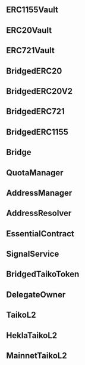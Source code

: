 ## ERC1155Vault

## ERC20Vault

## ERC721Vault

## BridgedERC20

## BridgedERC20V2

## BridgedERC721

## BridgedERC1155

## Bridge

## QuotaManager

## AddressManager

## AddressResolver

## EssentialContract

## SignalService

## BridgedTaikoToken

## DelegateOwner

## TaikoL2

## HeklaTaikoL2

## MainnetTaikoL2
